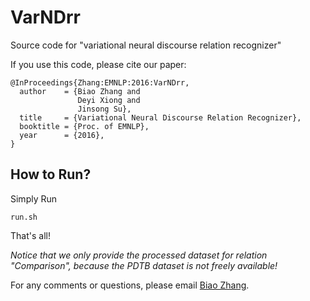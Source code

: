 # VarNDrr

Source code for "variational neural discourse relation recognizer"

If you use this code, please cite our paper:
```
@InProceedings{Zhang:EMNLP:2016:VarNDrr,
  author    = {Biao Zhang and
               Deyi Xiong and
               Jinsong Su},
  title     = {Variational Neural Discourse Relation Recognizer},
  booktitle = {Proc. of EMNLP},
  year      = {2016},
}
```

## How to Run?

Simply Run
```
run.sh
```
That's all!

*Notice that we only provide the processed dataset for relation "Comparison", because the PDTB dataset is not freely available!*

For any comments or questions, please email <a href="mailto:zb@stu.xmu.edu.cn">Biao Zhang</a>.

